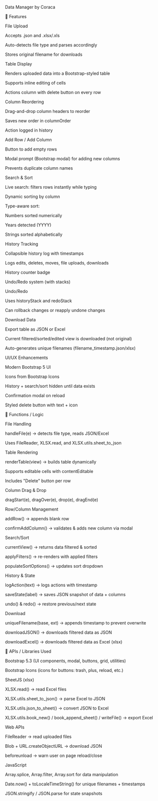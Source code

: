 Data Manager by Coraca

📌 Features

File Upload

Accepts .json and .xlsx/.xls

Auto-detects file type and parses accordingly

Stores original filename for downloads

Table Display

Renders uploaded data into a Bootstrap-styled table

Supports inline editing of cells

Actions column with delete button on every row

Column Reordering

Drag-and-drop column headers to reorder

Saves new order in columnOrder

Action logged in history

Add Row / Add Column

Button to add empty rows

Modal prompt (Bootstrap modal) for adding new columns

Prevents duplicate column names

Search & Sort

Live search: filters rows instantly while typing

Dynamic sorting by column

Type-aware sort:

Numbers sorted numerically

Years detected (YYYY)

Strings sorted alphabetically

History Tracking

Collapsible history log with timestamps

Logs edits, deletes, moves, file uploads, downloads

History counter badge

Undo/Redo system (with stacks)

Undo/Redo

Uses historyStack and redoStack

Can rollback changes or reapply undone changes

Download Data

Export table as JSON or Excel

Current filtered/sorted/edited view is downloaded (not original)

Auto-generates unique filenames (filename_timestamp.json/xlsx)

UI/UX Enhancements

Modern Bootstrap 5 UI

Icons from Bootstrap Icons

History + search/sort hidden until data exists

Confirmation modal on reload

Styled delete button with text + icon

📌 Functions / Logic

File Handling

handleFile(e) → detects file type, reads JSON/Excel

Uses FileReader, XLSX.read, and XLSX.utils.sheet_to_json

Table Rendering

renderTable(view) → builds table dynamically

Supports editable cells with contentEditable

Includes "Delete" button per row

Column Drag & Drop

dragStart(e), dragOver(e), drop(e), dragEnd(e)

Row/Column Management

addRow() → appends blank row

confirmAddColumn() → validates & adds new column via modal

Search/Sort

currentView() → returns data filtered & sorted

applyFilters() → re-renders with applied filters

populateSortOptions() → updates sort dropdown

History & State

logAction(text) → logs actions with timestamp

saveState(label) → saves JSON snapshot of data + columns

undo() & redo() → restore previous/next state

Download

uniqueFilename(base, ext) → appends timestamp to prevent overwrite

downloadJSON() → downloads filtered data as JSON

downloadExcel() → downloads filtered data as Excel (xlsx)

📌 APIs / Libraries Used

Bootstrap 5.3 (UI components, modal, buttons, grid, utilities)

Bootstrap Icons (icons for buttons: trash, plus, reload, etc.)

SheetJS (xlsx)

XLSX.read() → read Excel files

XLSX.utils.sheet_to_json() → parse Excel to JSON

XLSX.utils.json_to_sheet() → convert JSON to Excel

XLSX.utils.book_new() / book_append_sheet() / writeFile() → export Excel

Web APIs

FileReader → read uploaded files

Blob + URL.createObjectURL → download JSON

beforeunload → warn user on page reload/close

JavaScript

Array.splice, Array.filter, Array.sort for data manipulation

Date.now() + toLocaleTimeString() for unique filenames + timestamps

JSON.stringify / JSON.parse for state snapshots